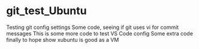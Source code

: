 # git_test_Ubuntu
Testing git config settings
Some code, seeing if git uses vi for commit messages
This is some more code to test VS Code config
Some extra code finally to hope show xubuntu is good as a VM


